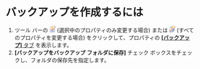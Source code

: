 # バックアップを作成するには

1. ツール バーの
![[現在の設定プロパティ]](../../images/properties.gif)
(選択中のプロパティのみ変更する場合) または
![[すべての設定のプロパティ]](../../images/allproperties.gif)
(すべてのプロパティを変更する場合) をクリックして、プロパティの [**\[バックアップ\]** タブ](../../dlg/properties/backup/index) を表示します。
2. **\[バックアップをバックアップ**
**フォルダに保存\]** チェック ボックスをチェックし、フォルダの保存先を指定します。

